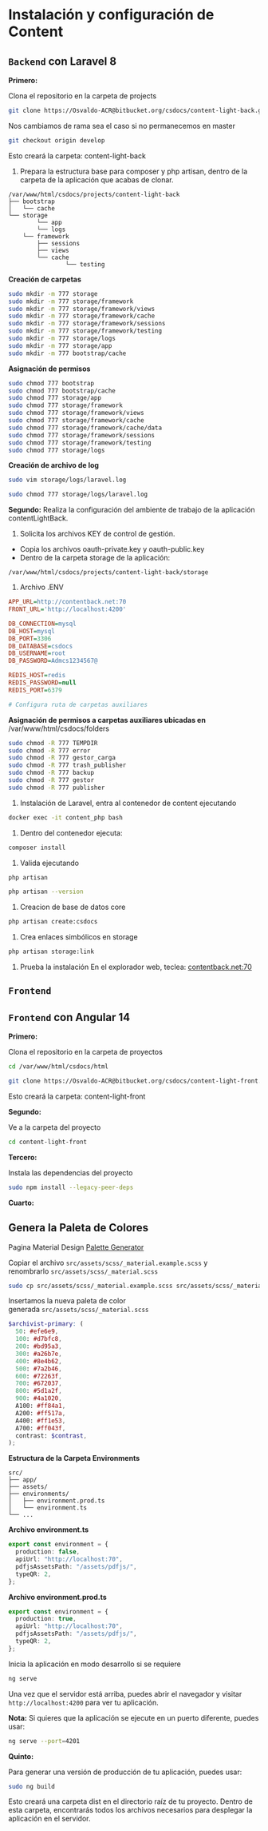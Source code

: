# Instalación y configuración de Content

## **`Backend`** con Laravel 8

**Primero:**

Clona el repositorio en la carpeta de projects

```bash
git clone https://Osvaldo-ACR@bitbucket.org/csdocs/content-light-back.git
```

Nos cambiamos de rama sea el caso si no permanecemos en master

```bash
git checkout origin develop
```

Esto creará la carpeta: content-light-back

1. Prepara la estructura base para composer y php artisan, dentro de la carpeta de la aplicación que acabas de clonar.

```
/var/www/html/csdocs/projects/content-light-back
├── bootstrap
│   └── cache
└── storage
		└── app
		└── logs
    └── framework
        ├── sessions
        ├── views
        └── cache
				└── testing
```

**Creación de carpetas**

```bash
sudo mkdir -m 777 storage
sudo mkdir -m 777 storage/framework
sudo mkdir -m 777 storage/framework/views
sudo mkdir -m 777 storage/framework/cache
sudo mkdir -m 777 storage/framework/sessions
sudo mkdir -m 777 storage/framework/testing
sudo mkdir -m 777 storage/logs
sudo mkdir -m 777 storage/app
sudo mkdir -m 777 bootstrap/cache
```

**Asignación de permisos**

```bash
sudo chmod 777 bootstrap
sudo chmod 777 bootstrap/cache
sudo chmod 777 storage/app
sudo chmod 777 storage/framework
sudo chmod 777 storage/framework/views
sudo chmod 777 storage/framework/cache
sudo chmod 777 storage/framework/cache/data
sudo chmod 777 storage/framework/sessions
sudo chmod 777 storage/framework/testing
sudo chmod 777 storage/logs
```

**Creación de archivo de log**

```bash
sudo vim storage/logs/laravel.log

sudo chmod 777 storage/logs/laravel.log
```

**Segundo:**
Realiza la configuración del ambiente de trabajo de la aplicación contentLightBack.

1. Solicita los archivos KEY de control de gestión.

- Copia los archivos oauth-private.key y oauth-public.key
- Dentro de la carpeta storage de la aplicación:

```
/var/www/html/csdocs/projects/content-light-back/storage
```

1. Archivo .ENV

```ini
APP_URL=http://contentback.net:70
FRONT_URL='http://localhost:4200'

DB_CONNECTION=mysql
DB_HOST=mysql
DB_PORT=3306
DB_DATABASE=csdocs
DB_USERNAME=root
DB_PASSWORD=Admcs1234567@

REDIS_HOST=redis
REDIS_PASSWORD=null
REDIS_PORT=6379

# Configura ruta de carpetas auxiliares
```

**Asignación de permisos a carpetas auxiliares ubicadas en** /var/www/html/csdocs/folders

```bash
sudo chmod -R 777 TEMPDIR
sudo chmod -R 777 error
sudo chmod -R 777 gestor_carga
sudo chmod -R 777 trash_publisher
sudo chmod -R 777 backup
sudo chmod -R 777 gestor
sudo chmod -R 777 publisher

```

1. Instalación de Laravel, entra al contenedor de content ejecutando

```bash
docker exec -it content_php bash
```

1. Dentro del contenedor ejecuta:

```bash
composer install
```

1. Valida ejecutando

```bash
php artisan

php artisan --version
```

1. Creacion de base de datos core

```bash
php artisan create:csdocs
```

1. Crea enlaces simbólicos en storage

```bash
php artisan storage:link
```

1. Prueba la instalación
   En el explorador web, teclea: [contentback.net:70](http://contentback.net:70)

## **`Frontend`**

## `Frontend` con Angular 14

**Primero:**

Clona el repositorio en la carpeta de proyectos

```bash
cd /var/www/html/csdocs/html
```

```bash
git clone https://Osvaldo-ACR@bitbucket.org/csdocs/content-light-front.git

```

Esto creará la carpeta: content-light-front

**Segundo:**

Ve a la carpeta del proyecto

```bash
cd content-light-front

```

**Tercero:**

Instala las dependencias del proyecto

```bash
sudo npm install --legacy-peer-deps
```

**Cuarto:**

## **Genera la Paleta de Colores**

Pagina Material Design [Palette Generator](http://mcg.mbitson.com/)

Copiar el archivo `src/assets/scss/_material.example.scss` y renombrarlo `src/assets/scss/_material.scss`

```bash
sudo cp src/assets/scss/_material.example.scss src/assets/scss/_material.scss
```

Insertamos la nueva paleta de color generada `src/assets/scss/_material.scss`

```scss
$archivist-primary: (
  50: #efe6e9,
  100: #d7bfc8,
  200: #bd95a3,
  300: #a26b7e,
  400: #8e4b62,
  500: #7a2b46,
  600: #72263f,
  700: #672037,
  800: #5d1a2f,
  900: #4a1020,
  A100: #ff84a1,
  A200: #ff517a,
  A400: #ff1e53,
  A700: #ff043f,
  contrast: $contrast,
);
```

**Estructura de la Carpeta Environments**

```
src/
├── app/
├── assets/
├── environments/
│   ├── environment.prod.ts
│   └── environment.ts
└── ...

```

**Archivo environment.ts**

```ts
export const environment = {
  production: false,
  apiUrl: "http://localhost:70",
  pdfjsAssetsPath: "/assets/pdfjs/",
  typeQR: 2,
};
```

**Archivo environment.prod.ts**

```ts
export const environment = {
  production: true,
  apiUrl: "http://localhost:70",
  pdfjsAssetsPath: "/assets/pdfjs/",
  typeQR: 2,
};
```

Inicia la aplicación en modo desarrollo si se requiere

```bash
ng serve
```

Una vez que el servidor está arriba, puedes abrir el navegador y visitar `http://localhost:4200` para ver tu aplicación.

**Nota:** Si quieres que la aplicación se ejecute en un puerto diferente, puedes usar:

```bash
ng serve --port=4201
```

**Quinto:**

Para generar una versión de producción de tu aplicación, puedes usar:

```bash
sudo ng build
```

Esto creará una carpeta dist en el directorio raíz de tu proyecto. Dentro de esta carpeta, encontrarás todos los archivos necesarios para desplegar la aplicación en el servidor.
